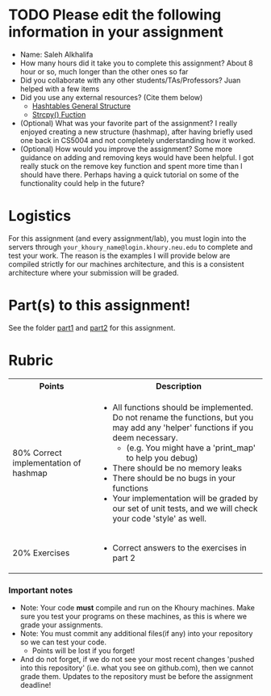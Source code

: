 # TODO Please edit the following information in your assignment

- Name: Saleh Alkhalifa
- How many hours did it take you to complete this assignment? About 8 hour or so, much longer than the other ones so far
- Did you collaborate with any other students/TAs/Professors? Juan helped with a few items
- Did you use any external resources? (Cite them below)
  - [Hashtables General Structure](https://www.youtube.com/watch?v=2Ti5yvumFTU)
  - [Strcpy() Fuction](https://www.programiz.com/c-programming/library-function/string.h/strcpy)
- (Optional) What was your favorite part of the assignment? I really enjoyed creating a new structure (hashmap), after having briefly used one back in CS5004 and not completely understanding how it worked.
- (Optional) How would you improve the assignment? Some more guidance on adding and removing keys would have been helpful. I got really stuck on the remove key function and spent more time than I should have there. Perhaps having a quick tutorial on some of the functionality could help in the future?

# Logistics

For this assignment (and every assignment/lab), you must login into the servers through `your_khoury_name@login.khoury.neu.edu` to complete and test your work. The reason is the examples I will provide below are compiled strictly for our machines architecture, and this is a consistent architecture where your submission will be graded.

# Part(s) to this assignment!

See the folder [part1](./part1/) and [part2](./part2/) for this assignment.

# Rubric

 <table>
  <tbody>
    <tr>
      <th>Points</th>
      <th align="center">Description</th>
    </tr>
     <tr>
      <td>80% Correct implementation of hashmap</td>
      <td align="left"><ul><li>All functions should be implemented. Do not rename the functions, but you may add any 'helper' functions if you deem necessary.<ul><li>(e.g. You might have a 'print_map' to help you debug)</li></ul></li></li><li>There should be no memory leaks<li>There should be no bugs in your functions</li><li>Your implementation will be graded by our set of unit tests, and we will check your code 'style' as well.</li></li></ul></td>
    </tr>
    <tr>
      <td>20% Exercises</td>
      <td align="left"><ul><li>Correct answers to the exercises in part 2</li></ul></td>
    </tr>
  </tbody>
</table>

### Important notes

* Note: Your code **must** compile and run on the Khoury machines. Make sure you test your programs on these machines, as this is where we grade your assignments.
* Note: You must commit any additional files(if any) into your repository so we can test your code.
  * Points will be lost if you forget!
* And do not forget, if we do not see your most recent changes 'pushed into this repository' (i.e. what you see on github.com), then we cannot grade them. Updates to the repository must be before the assignment deadline!
